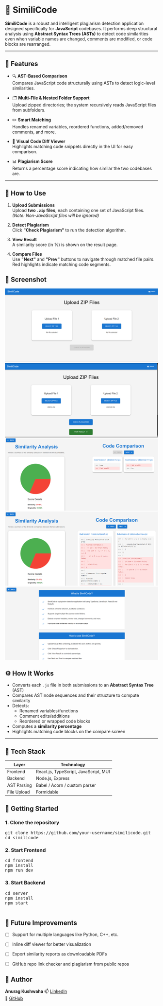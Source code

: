 # 🧠 SimiliCode

**SimiliCode** is a robust and intelligent plagiarism detection application designed specifically for **JavaScript** codebases. It performs deep structural analysis using **Abstract Syntax Trees (ASTs)** to detect code similarities even when variable names are changed, comments are modified, or code blocks are rearranged.

---

## 🚀 Features

- 🔍 **AST-Based Comparison**  
  Compares JavaScript code structurally using ASTs to detect logic-level similarities.

- 🗂️ **Multi-File & Nested Folder Support**  
  Upload zipped directories; the system recursively reads JavaScript files from subfolders.

- ✏️ **Smart Matching**  
  Handles renamed variables, reordered functions, added/removed comments, and more.

- 🎨 **Visual Code Diff Viewer**  
  Highlights matching code snippets directly in the UI for easy comparison.

- 📊 **Plagiarism Score**  
  Returns a percentage score indicating how similar the two codebases are.

---

## 📸 How to Use

1. **Upload Submissions**  
   Upload **two `.zip` files**, each containing one set of JavaScript files.  
   *(Note: Non-JavaScript files will be ignored)*

2. **Detect Plagiarism**  
   Click **"Check Plagiarism"** to run the detection algorithm.

3. **View Result**  
   A similarity score (in %) is shown on the result page.

4. **Compare Files**  
   Use **"Next"** and **"Prev"** buttons to navigate through matched file pairs.  
   Red highlights indicate matching code segments.


## 📸 Screenshot

![Upload Zip File Page](./screenshots/uploadfile.png)
![View Result ](./screenshots/viewResult.png)
![Similarity and Comparision](./screenshots/similarityAndComparision.png)
![Use Prev Next Button](./screenshots/SimilarityAndComparision2.png)
![About Page](./screenshots/aboutPage.png)



## ⚙️ How It Works

- Converts each `.js` file in both submissions to an **Abstract Syntax Tree** (AST)
- Compares AST node sequences and their structure to compute similarity
- Detects:
  - Renamed variables/functions
  - Comment edits/additions
  - Reordered or wrapped code blocks
- Computes a **similarity percentage**
- Highlights matching code blocks on the compare screen

---

## 🧱 Tech Stack

| Layer        | Technology                            |
|--------------|---------------------------------------|
| Frontend     | React.js, TypeScript, JavaScript, MUI |
| Backend      | Node.js, Express                      |
| AST Parsing  | Babel / Acorn / custom parser         |
| File Upload  | Formidable                            |



## 🚀 Getting Started

### 1. Clone the repository
<pre>
git clone https://github.com/your-username/similicode.git
cd similicode </pre>

### 2. Start Frontend
<pre>
cd frontend
npm install
npm run dev
</pre>

### 3. Start Backend
<pre>
cd server
npm install
npm start 
 </pre>


## 🚈 Future Improvements


- [ ] Support for multiple languages like Python, C++, etc.
- [ ] Inline diff viewer for better visualization
- [ ] Export similarity reports as downloadable PDFs
- [ ] GitHub repo link checker and plagiarism from public repos


## 👤 Author

**Anurag Kushwaha** 
📫 [LinkedIn](https://www.linkedin.com/in/anuragk04/)  
🐙 [GitHub](https://github.com/anuragk-04)  
